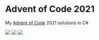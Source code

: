 # Advent of Code 2021

My [Advent of Code](https://adventofcode.com/2021) 2021 solutions in C#

![](https://img.shields.io/badge/day%20📅-6-blue) ![](https://img.shields.io/badge/stars%20⭐-10-yellow) ![](https://img.shields.io/badge/days%20completed-5-red)	
